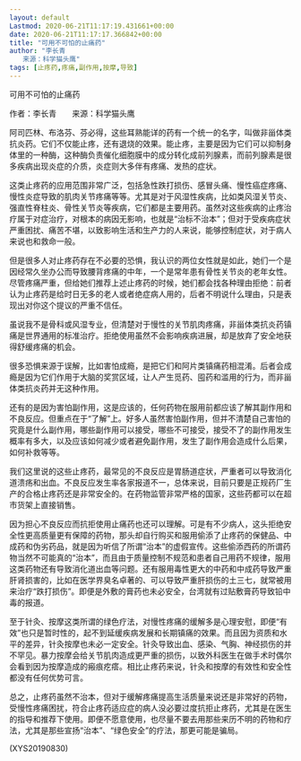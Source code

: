 ```yaml
---
layout: default
Lastmod: 2020-06-21T11:17:19.431661+00:00
date: 2020-06-21T11:17:17.366842+00:00
title: "可用不可怕的止痛药"
author: "李长青
　　来源：科学猫头鹰"
tags: [止疼药,疼痛,副作用,按摩,导致]
---
```


可用不可怕的止痛药

作者：李长青　　来源：科学猫头鹰

阿司匹林、布洛芬、芬必得，这些耳熟能详的药有一个统一的名字，叫做非甾体类抗炎药。它们不仅能止疼，还有退烧的效果。能止疼，主要是因为它们可以抑制身体里的一种酶，这种酶负责催化细胞膜中的成分转化成前列腺素，而前列腺素是很多疾病出现炎症的介质，炎症则大多伴有疼痛、发热的症状。

这类止疼药的应用范围非常广泛，包括急性跌打损伤、感冒头痛、慢性癌症疼痛、慢性炎症导致的肌肉关节疼痛等等。尤其是对于风湿性疾病，比如类风湿关节炎、强直性脊柱炎、骨性关节炎等疾病，它们都是主要用药。虽然对这些疾病的止疼治疗属于对症治疗，对根本的病因无影响，也就是“治标不治本”；但对于受疾病症状严重困扰、痛苦不堪，以致影响生活和生产力的人来说，能够控制症状，对于病人来说也和救命一般。

但是很多人对止疼药存在不必要的恐惧，我认识的两位女性就是如此，她们一个是因经常久坐办公而导致腰背疼痛的中年，一个是常年患有骨性关节炎的老年女性。尽管疼痛严重，但给她们推荐上述止疼药的时候，她们都会找各种理由拒绝：前者认为止疼药是给时日无多的老人或者绝症病人用的，后者不明说什么理由，只是表现出对你这个提议的严重不信任。

虽说我不是骨科或风湿专业，但清楚对于慢性的关节肌肉疼痛，非甾体类抗炎药镇痛是世界通用的标准治疗。拒绝使用虽然不会影响疾病进展，却是放弃了安全地获得舒缓疼痛的机会。

很多恐惧来源于误解，比如害怕成瘾，是把它们和阿片类镇痛药相混淆。后者会成瘾是因为它们作用于大脑的奖赏区域，让人产生觅药、囤药和滥用的行为，而非甾体类抗炎药并无这种作用。

还有的是因为害怕副作用，这是应该的，任何药物在服用前都应该了解其副作用和不良反应。但重点在于“了解”上。好多人虽然害怕副作用，但并不清楚自己害怕的究竟是什么副作用，哪些副作用可以接受，哪些不可接受，接受不了的副作用发生概率有多大，以及应该如何减少或者避免副作用，发生了副作用会造成什么后果，如何补救等等。

我们这里说的这些止疼药，最常见的不良反应是胃肠道症状，严重者可以导致消化道溃疡和出血。不良反应发生率各家报道不一，总体来说，目前只要是正规药厂生产的合格止疼药还是非常安全的。在药物监管非常严格的国家，这些药都可以在超市货架上直接销售。

因为担心不良反应而抗拒使用止痛药也还可以理解。可是有不少病人，这头拒绝安全性更高质量更有保障的药物，那头却自行购买和服用偷添了止疼药的保健品、中成药和伪劣药品，就是因为听信了所谓“治本”的虚假宣传。这些偷添西药的所谓药物当然不可能真的“治本”，而且由于质量控制不规范和患者自己用药不规律，服用这类药物还有导致消化道出血等问题。还有服用毒性更大的中药和中成药导致严重肝肾损害的，比如在医学界臭名卓著的、可以导致严重肝损伤的土三七，就常被用来治疗“跌打损伤”。即便是外敷的膏药也未必安全，台湾就有过贴敷膏药导致铅中毒的报道。

至于针灸、按摩这类所谓的绿色疗法，对慢性疼痛的缓解多是心理安慰，即便“有效”也只是暂时性的，起不到延缓疾病发展和长期镇痛的效果。而且因为资质和水平的差异，针灸按摩也未必一定安全。针灸导致出血、感染、气胸、神经损伤的并不罕见。暴力按摩会给关节肌肉造成更严重的损伤，以致外科医生在做手术时偶尔会看到因为按摩造成的瘢痕疙瘩。相比止疼药来说，针灸和按摩的有效性和安全性都没有任何优势可言。

总之，止疼药虽然不治本，但对于缓解疼痛提高生活质量来说还是非常好的药物，受慢性疼痛困扰，符合止疼药适应症的病人没必要过度抗拒止疼药，尤其是在医生的指导和推荐下使用。即便不愿意使用，也尽量不要去用那些来历不明的药物和疗法，尤其是那些宣扬“治本”、“绿色安全”的疗法，那更可能是骗局。

(XYS20190830)

